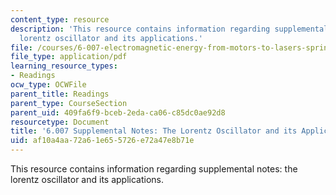 ```yaml
---
content_type: resource
description: 'This resource contains information regarding supplemental notes: the
  lorentz oscillator and its applications.'
file: /courses/6-007-electromagnetic-energy-from-motors-to-lasers-spring-2011/af10a4aa72a61e655726e72a47e8b71e_MIT6_007S11_lorentz.pdf
file_type: application/pdf
learning_resource_types:
- Readings
ocw_type: OCWFile
parent_title: Readings
parent_type: CourseSection
parent_uid: 409fa6f9-bceb-2eda-ca06-c85dc0ae92d8
resourcetype: Document
title: '6.007 Supplemental Notes: The Lorentz Oscillator and its Applications'
uid: af10a4aa-72a6-1e65-5726-e72a47e8b71e
---
```

This resource contains information regarding supplemental notes: the lorentz oscillator and its applications.

